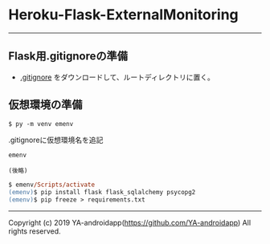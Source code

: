 # Heroku-Flask-ExternalMonitoring

---

## Flask用.gitignoreの準備

* [.gitignore](https://raw.githubusercontent.com/pallets/flask/master/.gitignore) をダウンロードして、ルートディレクトリに置く。

## 仮想環境の準備

```ps
$ py -m venv emenv
```

.gitignoreに仮想環境名を追記

```gitignore
emenv

(後略)
```

```ps
$ emenv/Scripts/activate
(emenv)$ pip install flask flask_sqlalchemy psycopg2
(emenv)$ pip freeze > requirements.txt
```

---

Copyright (c) 2019 YA-androidapp(https://github.com/YA-androidapp) All rights reserved.

